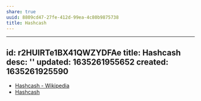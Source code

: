```yaml
---
share: true
uuid: 8809cd47-27fe-412d-99ea-4c80b9875738
title: Hashcash
---
```

---
id: r2HUIRTe1BX41QWZYDFAe
title: Hashcash
desc: ''
updated: 1635261955652
created: 1635261925590
---

* [Hashcash - Wikipedia](https://en.wikipedia.org/wiki/Hashcash)
* [Hashcash](https://www.researchgate.net/publication/2482110_Hashcash_-_A_Denial_of_Service_Counter-Measure)
